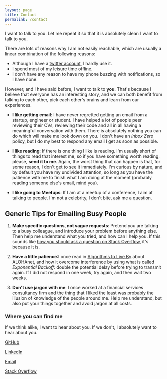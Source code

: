 ```yaml
---
layout: page
title: Contact
permalink: /contact
---
```

I want to talk to you. Let me repeat it so that it is absolutely clear: I want to talk to you.

There are lots of reasons why I am not easily reachable, which are usually a linear combination of the following reasons:

- Although I have a [twitter account](www.twitter.com/oh_duran), I hardly use it.
- I spend most of my leisure time offline.
- I don't have any reason to have my phone buzzing with notifications, so I have none.

However, and I have said before, I want to talk to __you__. That's because I believe that everyone has an interesting story, and we can both benefit from talking to each other, pick each other's brains and learn from our experiences.

- __I like getting email__: I have never regretted getting an email from a startup, engineer or student. I have helped a lot of people peer reviewing their CVs, reviewing their code and all in all having a meaningful conversation with them. There is absolutely nothing you can do which will make me look down on you. I don't have an *Inbox Zero* policy, but I do my best to respond any email I get as soon as possible.

- __I like reading__: If there is one thing I like is reading. I'm usually short of things to read that interest me, so if you have something worth reading, please, __send it to me__. Again, the worst thing that can happen is that, for some reason, I don't get to see it immediately. I'm curious by nature, and by default you have my undivided attention, so long as you have the patience with me to finish what I am doing at the moment (probably reading someone else's email, mind you).

- __I like going to Meetups__: If I am at a meetup of a conference, I aim at talking to people. I'm not a celebrity, I don't bite, ask me a question.

## Generic Tips for Emailing Busy People

1. __Make specific questions, not vague requests__: Pretend you are talking to a busy colleague, and introduce your problem before anything else. Then help me understand what you tried, and how can I help you. If this sounds like [how you should ask a question on Stack Overflow](https://stackoverflow.com/help/how-to-ask), it's because it is.

2. __Have a little patience__:I once read in [Algorithms to Live By](https://www.amazon.com/Algorithms-Live-Computer-Science-Decisions/dp/1627790365) about ALOHAnet, and how it overcome interference by using what is called _Exponential Backoff_: double the potential delay before trying to transmit again. If I did not respond in one week, try again, and then wait two weeks.

3. __Don't use jargon with me__: I once worked at a financial services consultancy firm and the thing that I liked the least was probably the illusion of knowledge of the people around me. Help me understand, but also put your things together and avoid jargon at all costs.

### Where you can find me
If we think alike, I want to hear about you. If we don't, I absolutely want to hear about you.

[GitHub](https://github.com/ohduran)

[LinkedIn](https://www.linkedin.com/in/alvaroduranbarata/)

[Email](alvaro.duranb@gmail.com)

[Stack Overflow](https://stackoverflow.com/users/8033883/ohduran)
